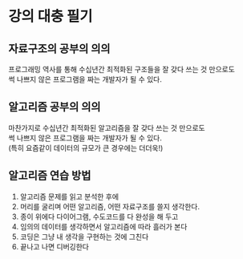 # 강의 대충 필기
## 자료구조의 공부의 의의
프로그래밍 역사를 통해 수십년간 최적화된 구조들을 잘 갖다 쓰는 것 만으로도  
썩 나쁘지 않은 프로그램을 짜는 개발자가 될 수 있다.

## 알고리즘 공부의 의의
마찬가지로 수십년간 최적화된 알고리즘을 잘 갖다 쓰는 것 만으로도  
썩 나쁘지 않은 프로그램을 짜는 개발자가 될 수 있다.  
(특히 요즘같이 데이터의 규모가 큰 경우에는 더더욱!)

## 알고리즘 연습 방법
1. 알고리즘 문제를 읽고 분석한 후에
2. 머리를 굴리며 어떤 알고리즘, 어떤 자료구조를 쓸지 생각한다.
3. 종이 위에다 다이어그램, 수도코드를 다 완성을 해 두고
4. 임의의 데이터를 생각하면서 알고리즘에 따라 흘러가 본다
5. 코딩은 그냥 내 생각을 구현하는 것에 그친다
6. 끝나고 나면 디버깅한다
